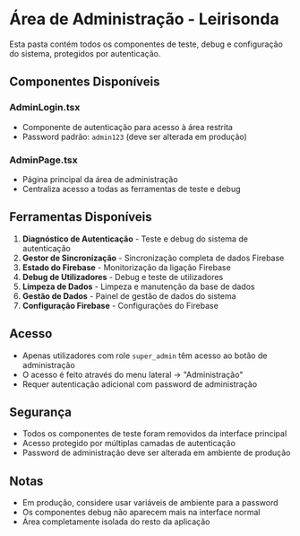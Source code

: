 # Área de Administração - Leirisonda

Esta pasta contém todos os componentes de teste, debug e configuração do sistema, protegidos por autenticação.

## Componentes Disponíveis

### AdminLogin.tsx

- Componente de autenticação para acesso à área restrita
- Password padrão: `admin123` (deve ser alterada em produção)

### AdminPage.tsx

- Página principal da área de administração
- Centraliza acesso a todas as ferramentas de teste e debug

## Ferramentas Disponíveis

1. **Diagnóstico de Autenticação** - Teste e debug do sistema de autenticação
2. **Gestor de Sincronização** - Sincronização completa de dados Firebase
3. **Estado do Firebase** - Monitorização da ligação Firebase
4. **Debug de Utilizadores** - Debug e teste de utilizadores
5. **Limpeza de Dados** - Limpeza e manutenção da base de dados
6. **Gestão de Dados** - Painel de gestão de dados do sistema
7. **Configuração Firebase** - Configurações do Firebase

## Acesso

- Apenas utilizadores com role `super_admin` têm acesso ao botão de administração
- O acesso é feito através do menu lateral → "Administração"
- Requer autenticação adicional com password de administração

## Segurança

- Todos os componentes de teste foram removidos da interface principal
- Acesso protegido por múltiplas camadas de autenticação
- Password de administração deve ser alterada em ambiente de produção

## Notas

- Em produção, considere usar variáveis de ambiente para a password
- Os componentes debug não aparecem mais na interface normal
- Área completamente isolada do resto da aplicação
